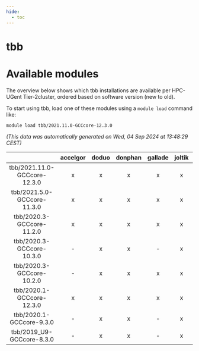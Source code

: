 ```yaml
---
hide:
  - toc
---
```


tbb
===

# Available modules


The overview below shows which tbb installations are available per HPC-UGent Tier-2cluster, ordered based on software version (new to old).

To start using tbb, load one of these modules using a `module load` command like:

```shell
module load tbb/2021.11.0-GCCcore-12.3.0
```

*(This data was automatically generated on Wed, 04 Sep 2024 at 13:48:29 CEST)*  

| |accelgor|doduo|donphan|gallade|joltik|shinx|skitty|
| :---: | :---: | :---: | :---: | :---: | :---: | :---: | :---: |
|tbb/2021.11.0-GCCcore-12.3.0|x|x|x|x|x|x|x|
|tbb/2021.5.0-GCCcore-11.3.0|x|x|x|x|x|-|x|
|tbb/2020.3-GCCcore-11.2.0|x|x|x|x|x|-|x|
|tbb/2020.3-GCCcore-10.3.0|-|x|x|-|x|-|x|
|tbb/2020.3-GCCcore-10.2.0|-|x|x|x|x|-|x|
|tbb/2020.1-GCCcore-12.3.0|x|x|x|x|x|x|x|
|tbb/2020.1-GCCcore-9.3.0|-|x|x|-|x|-|x|
|tbb/2019_U9-GCCcore-8.3.0|-|x|x|-|x|-|x|
